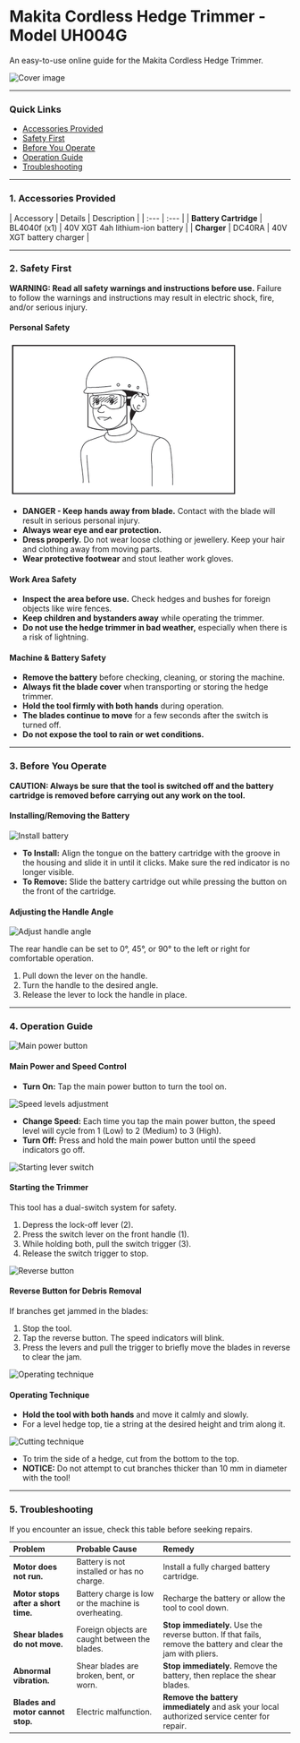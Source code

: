 # Makita Cordless Hedge Trimmer - Model UH004G

An easy-to-use online guide for the Makita Cordless Hedge Trimmer.

![Cover image](../images/cover.png)

---

### **Quick Links**
* [Accessories Provided](#1-accessories-provided)
* [Safety First](#2-safety-first)
* [Before You Operate](#3-before-you-operate)
* [Operation Guide](#4-operation-guide)
* [Troubleshooting](#5-troubleshooting)

---


### **1. Accessories Provided**
| Accessory | Details | Description |
| :--- | :--- |
| **Battery Cartridge** | BL4040f (x1) | 40V XGT 4ah lithium-ion battery |
| **Charger** | DC40RA | 40V XGT battery charger |

---

### **2. Safety First**

**WARNING: Read all safety warnings and instructions before use.** Failure to follow the warnings and instructions may result in electric shock, fire, and/or serious injury.

#### **Personal Safety**
 ![Ppe](../images/ppe.png)
 
* **DANGER - Keep hands away from blade.** Contact with the blade will result in serious personal injury.
* **Always wear eye and ear protection.**
* **Dress properly.** Do not wear loose clothing or jewellery. Keep your hair and clothing away from moving parts.
* **Wear protective footwear** and stout leather work gloves.

#### **Work Area Safety**
* **Inspect the area before use.** Check hedges and bushes for foreign objects like wire fences.
* **Keep children and bystanders away** while operating the trimmer.
* **Do not use the hedge trimmer in bad weather,** especially when there is a risk of lightning.

#### **Machine & Battery Safety**
* **Remove the battery** before checking, cleaning, or storing the machine.
* **Always fit the blade cover** when transporting or storing the hedge trimmer.
* **Hold the tool firmly with both hands** during operation.
* **The blades continue to move** for a few seconds after the switch is turned off.
* **Do not expose the tool to rain or wet conditions.**

---

### **3. Before You Operate**

**CAUTION: Always be sure that the tool is switched off and the battery cartridge is removed before carrying out any work on the tool.**

#### **Installing/Removing the Battery**

![Install battery](../images/installbattery.png)

* **To Install:** Align the tongue on the battery cartridge with the groove in the housing and slide it in until it clicks. Make sure the red indicator is no longer visible.
* **To Remove:** Slide the battery cartridge out while pressing the button on the front of the cartridge.

#### **Adjusting the Handle Angle**

![Adjust handle angle](../images/anglesetting.png)

The rear handle can be set to 0°, 45°, or 90° to the left or right for comfortable operation.
1.  Pull down the lever on the handle.
2.  Turn the handle to the desired angle.
3.  Release the lever to lock the handle in place.

---

### **4. Operation Guide**

![Main power button](../images/powerbutton.png)

#### **Main Power and Speed Control**
* **Turn On:** Tap the main power button to turn the tool on.

![Speed levels adjustment](../images/speedadjust.png)

* **Change Speed:** Each time you tap the main power button, the speed level will cycle from 1 (Low) to 2 (Medium) to 3 (High).
* **Turn Off:** Press and hold the main power button until the speed indicators go off.

![Starting lever switch](../images/switchlever.png)

#### **Starting the Trimmer**
This tool has a dual-switch system for safety.
1.  Depress the lock-off lever (2).
2.  Press the switch lever on the front handle (1).
3.  While holding both, pull the switch trigger (3).
4.  Release the switch trigger to stop.

![Reverse button](../images/reverse.png)

#### **Reverse Button for Debris Removal**
If branches get jammed in the blades:
1.  Stop the tool.
2.  Tap the reverse button. The speed indicators will blink.
3.  Press the levers and pull the trigger to briefly move the blades in reverse to clear the jam.

![Operating technique](../images/holdbothhands.png)

#### **Operating Technique**
* **Hold the tool with both hands** and move it calmly and slowly.
* For a level hedge top, tie a string at the desired height and trim along it.

![Cutting technique](../images/cuthedgeside.png)

* To trim the side of a hedge, cut from the bottom to the top.
* **NOTICE:** Do not attempt to cut branches thicker than 10 mm in diameter with the tool!

---

### **5. Troubleshooting**

If you encounter an issue, check this table before seeking repairs.

| Problem | Probable Cause | Remedy |
| :--- | :--- | :--- |
| **Motor does not run.** | Battery is not installed or has no charge. | Install a fully charged battery cartridge. |
| **Motor stops after a short time.** | Battery charge is low or the machine is overheating. | Recharge the battery or allow the tool to cool down. |
| **Shear blades do not move.** | Foreign objects are caught between the blades. | **Stop immediately.** Use the reverse button. If that fails, remove the battery and clear the jam with pliers. |
| **Abnormal vibration.** | Shear blades are broken, bent, or worn. | **Stop immediately.** Remove the battery, then replace the shear blades. |
| **Blades and motor cannot stop.** | Electric malfunction. | **Remove the battery immediately** and ask your local authorized service center for repair. |

